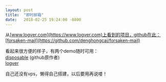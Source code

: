 ```yaml
---
layout: post
title:  "即时邮箱"
date:   2018-02-25 19:24:00 -0800
---
```


从[www.logver.com](https://www.logver.com)上看到的项目，github在此：[forsaken-mail](https://github.com/denghongcai/forsaken-mail)

看起来很方便的样子，有两个demo随时可用：<br>
[disposable](http://disposable.dhc-app.com) (github原作者)<br>
[logver](http://tmail.date)<br>

自己还没有vps，懒得自己搭建，以后要用再说喽！
